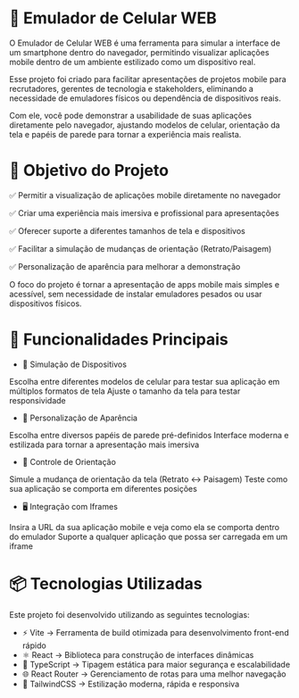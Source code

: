 # 📱 Emulador de Celular WEB

O Emulador de Celular WEB é uma ferramenta para simular a interface de um smartphone dentro do navegador, permitindo visualizar aplicações mobile dentro de um ambiente estilizado como um dispositivo real.

Esse projeto foi criado para facilitar apresentações de projetos mobile para recrutadores, gerentes de tecnologia e stakeholders, eliminando a necessidade de emuladores físicos ou dependência de dispositivos reais.

Com ele, você pode demonstrar a usabilidade de suas aplicações diretamente pelo navegador, ajustando modelos de celular, orientação da tela e papéis de parede para tornar a experiência mais realista.

# 🎯 Objetivo do Projeto

✅ Permitir a visualização de aplicações mobile diretamente no navegador

✅ Criar uma experiência mais imersiva e profissional para apresentações

✅ Oferecer suporte a diferentes tamanhos de tela e dispositivos

✅ Facilitar a simulação de mudanças de orientação (Retrato/Paisagem)

✅ Personalização de aparência para melhorar a demonstração

O foco do projeto é tornar a apresentação de apps mobile mais simples e acessível, sem necessidade de instalar emuladores pesados ou usar dispositivos físicos.


# 🚀 Funcionalidades Principais

- 📲 Simulação de Dispositivos
  
Escolha entre diferentes modelos de celular para testar sua aplicação em múltiplos formatos de tela
Ajuste o tamanho da tela para testar responsividade
- 🌆 Personalização de Aparência
  
Escolha entre diversos papéis de parede pré-definidos
Interface moderna e estilizada para tornar a apresentação mais imersiva
- 🔄 Controle de Orientação
  
Simule a mudança de orientação da tela (Retrato ↔ Paisagem)
Teste como sua aplicação se comporta em diferentes posições
- 🖥 Integração com Iframes
  
Insira a URL da sua aplicação mobile e veja como ela se comporta dentro do emulador
Suporte a qualquer aplicação que possa ser carregada em um iframe

# 📦 Tecnologias Utilizadas
Este projeto foi desenvolvido utilizando as seguintes tecnologias:

- ⚡ Vite → Ferramenta de build otimizada para desenvolvimento front-end rápido
- ⚛️ React → Biblioteca para construção de interfaces dinâmicas
- 🔷 TypeScript → Tipagem estática para maior segurança e escalabilidade
- 🌐 React Router → Gerenciamento de rotas para uma melhor navegação
- 🎨 TailwindCSS → Estilização moderna, rápida e responsiva
